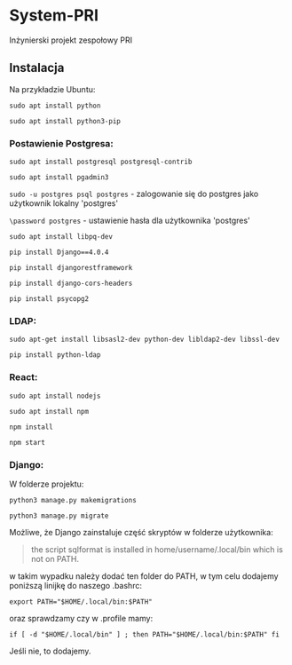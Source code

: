 # System-PRI

Inżynierski projekt zespołowy PRI

## Instalacja

Na przykładzie Ubuntu:

`sudo apt install python`

`sudo apt install python3-pip`

### Postawienie Postgresa:

`sudo apt install postgresql postgresql-contrib`

`sudo apt install pgadmin3`

`sudo -u postgres psql postgres` - zalogowanie się do postgres jako użytkownik lokalny 'postgres'

`\password postgres` - ustawienie hasła dla użytkownika 'postgres'

`sudo apt install libpq-dev`

`pip install Django==4.0.4`

`pip install djangorestframework`

`pip install django-cors-headers`

`pip install psycopg2`

### LDAP:

`sudo apt-get install libsasl2-dev python-dev libldap2-dev libssl-dev`

`pip install python-ldap`

### React:

`sudo apt install nodejs`

`sudo apt install npm`

`npm install`

`npm start`

### Django:

W folderze projektu:

`python3 manage.py makemigrations`

`python3 manage.py migrate`

Możliwe, że Django zainstaluje część skryptów w folderze użytkownika:

>the script sqlformat is installed in home/username/.local/bin which is not on PATH.

w takim wypadku należy dodać ten folder do PATH, w tym celu dodajemy poniższą linijkę do naszego .bashrc:

`export PATH="$HOME/.local/bin:$PATH"`

oraz sprawdzamy czy w .profile mamy:

`if [ -d "$HOME/.local/bin" ] ; then
    PATH="$HOME/.local/bin:$PATH"
fi`

Jeśli nie, to dodajemy.
